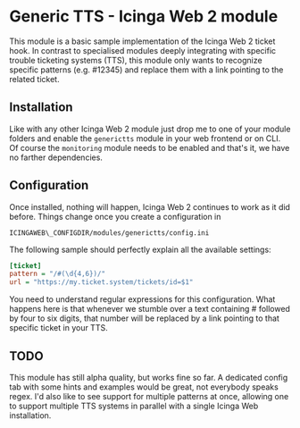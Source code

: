 # Generic TTS - Icinga Web 2 module

This module is a basic sample implementation of the Icinga Web 2 ticket hook. In contrast to specialised modules deeply integrating with specific trouble ticketing systems (TTS), this module only wants to recognize specific patterns (e.g. #12345) and replace them with a link pointing to the related ticket.

## Installation

Like with any other Icinga Web 2 module just drop me to one of your module folders and enable the `generictts` module in your web frontend or on CLI. Of course the `monitoring` module needs to be enabled and that's it, we have no farther dependencies.

## Configuration

Once installed, nothing will happen, Icinga Web 2 continues to work as it did before. Things change once you create a configuration in

    ICINGAWEB\_CONFIGDIR/modules/generictts/config.ini

The following sample should perfectly explain all the available settings:

```ini
[ticket]
pattern = "/#(\d{4,6})/"
url = "https://my.ticket.system/tickets/id=$1"
```

You need to understand regular expressions for this configuration. What happens here is that whenever we stumble over a text containing # followed by four to six digits, that number will be replaced by a link pointing to that specific ticket in your TTS.

## TODO

This module has still alpha quality, but works fine so far. A dedicated config tab with some hints and examples would be great, not everybody speaks regex. I'd also like to see support for multiple patterns at once, allowing one to support multiple TTS systems in parallel with a single Icinga Web installation.





